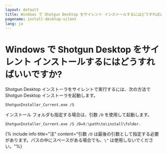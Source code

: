 ```yaml
---
layout: default
title: Windows で Shotgun Desktop をサイレント インストールするにはどうすればいいですか?
pagename: install-desktop-silent
lang: ja
---
```


# Windows で Shotgun Desktop をサイレント インストールするにはどうすればいいですか?

Shotgun Desktop インストーラをサイレントで実行するには、次の方法で Shotgun Desktop インストーラを起動します。

`ShotgunInstaller_Current.exe /S`

インストール フォルダも指定する場合は、引数 `/D` を使用して起動します。

`ShotgunInstaller_Current.exe /S /D=X:\path\to\install\folder.`

{% include info title="注" content="引数 `/D` は最後の引数として指定する必要があります。パスの中にスペースがある場合でも、`\"` は使用しないでください。"%}